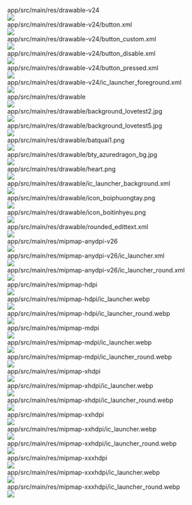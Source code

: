 app/src/main/res/drawable-v24  
<img src="https://github.com/azuredragon3000/lib_boitinhyeu/blob/master/app/src/main/res/drawable-v24" />   
app/src/main/res/drawable-v24/button.xml  
<img src="https://github.com/azuredragon3000/lib_boitinhyeu/blob/master/app/src/main/res/drawable-v24/button.xml" />   
app/src/main/res/drawable-v24/button_custom.xml  
<img src="https://github.com/azuredragon3000/lib_boitinhyeu/blob/master/app/src/main/res/drawable-v24/button_custom.xml" />   
app/src/main/res/drawable-v24/button_disable.xml  
<img src="https://github.com/azuredragon3000/lib_boitinhyeu/blob/master/app/src/main/res/drawable-v24/button_disable.xml" />   
app/src/main/res/drawable-v24/button_pressed.xml  
<img src="https://github.com/azuredragon3000/lib_boitinhyeu/blob/master/app/src/main/res/drawable-v24/button_pressed.xml" />   
app/src/main/res/drawable-v24/ic_launcher_foreground.xml  
<img src="https://github.com/azuredragon3000/lib_boitinhyeu/blob/master/app/src/main/res/drawable-v24/ic_launcher_foreground.xml" />   
app/src/main/res/drawable  
<img src="https://github.com/azuredragon3000/lib_boitinhyeu/blob/master/app/src/main/res/drawable" />   
app/src/main/res/drawable/background_lovetest2.jpg  
<img src="https://github.com/azuredragon3000/lib_boitinhyeu/blob/master/app/src/main/res/drawable/background_lovetest2.jpg" />   
app/src/main/res/drawable/background_lovetest5.jpg  
<img src="https://github.com/azuredragon3000/lib_boitinhyeu/blob/master/app/src/main/res/drawable/background_lovetest5.jpg" />   
app/src/main/res/drawable/batquai1.png  
<img src="https://github.com/azuredragon3000/lib_boitinhyeu/blob/master/app/src/main/res/drawable/batquai1.png" />   
app/src/main/res/drawable/bty_azuredragon_bg.jpg  
<img src="https://github.com/azuredragon3000/lib_boitinhyeu/blob/master/app/src/main/res/drawable/bty_azuredragon_bg.jpg" />   
app/src/main/res/drawable/heart.png  
<img src="https://github.com/azuredragon3000/lib_boitinhyeu/blob/master/app/src/main/res/drawable/heart.png" />   
app/src/main/res/drawable/ic_launcher_background.xml  
<img src="https://github.com/azuredragon3000/lib_boitinhyeu/blob/master/app/src/main/res/drawable/ic_launcher_background.xml" />   
app/src/main/res/drawable/icon_boiphuongtay.png  
<img src="https://github.com/azuredragon3000/lib_boitinhyeu/blob/master/app/src/main/res/drawable/icon_boiphuongtay.png" />   
app/src/main/res/drawable/icon_boitinhyeu.png  
<img src="https://github.com/azuredragon3000/lib_boitinhyeu/blob/master/app/src/main/res/drawable/icon_boitinhyeu.png" />   
app/src/main/res/drawable/rounded_edittext.xml  
<img src="https://github.com/azuredragon3000/lib_boitinhyeu/blob/master/app/src/main/res/drawable/rounded_edittext.xml" />   
app/src/main/res/mipmap-anydpi-v26  
<img src="https://github.com/azuredragon3000/lib_boitinhyeu/blob/master/app/src/main/res/mipmap-anydpi-v26" />   
app/src/main/res/mipmap-anydpi-v26/ic_launcher.xml  
<img src="https://github.com/azuredragon3000/lib_boitinhyeu/blob/master/app/src/main/res/mipmap-anydpi-v26/ic_launcher.xml" />   
app/src/main/res/mipmap-anydpi-v26/ic_launcher_round.xml  
<img src="https://github.com/azuredragon3000/lib_boitinhyeu/blob/master/app/src/main/res/mipmap-anydpi-v26/ic_launcher_round.xml" />   
app/src/main/res/mipmap-hdpi  
<img src="https://github.com/azuredragon3000/lib_boitinhyeu/blob/master/app/src/main/res/mipmap-hdpi" />   
app/src/main/res/mipmap-hdpi/ic_launcher.webp  
<img src="https://github.com/azuredragon3000/lib_boitinhyeu/blob/master/app/src/main/res/mipmap-hdpi/ic_launcher.webp" />   
app/src/main/res/mipmap-hdpi/ic_launcher_round.webp  
<img src="https://github.com/azuredragon3000/lib_boitinhyeu/blob/master/app/src/main/res/mipmap-hdpi/ic_launcher_round.webp" />   
app/src/main/res/mipmap-mdpi  
<img src="https://github.com/azuredragon3000/lib_boitinhyeu/blob/master/app/src/main/res/mipmap-mdpi" />   
app/src/main/res/mipmap-mdpi/ic_launcher.webp  
<img src="https://github.com/azuredragon3000/lib_boitinhyeu/blob/master/app/src/main/res/mipmap-mdpi/ic_launcher.webp" />   
app/src/main/res/mipmap-mdpi/ic_launcher_round.webp  
<img src="https://github.com/azuredragon3000/lib_boitinhyeu/blob/master/app/src/main/res/mipmap-mdpi/ic_launcher_round.webp" />   
app/src/main/res/mipmap-xhdpi  
<img src="https://github.com/azuredragon3000/lib_boitinhyeu/blob/master/app/src/main/res/mipmap-xhdpi" />   
app/src/main/res/mipmap-xhdpi/ic_launcher.webp  
<img src="https://github.com/azuredragon3000/lib_boitinhyeu/blob/master/app/src/main/res/mipmap-xhdpi/ic_launcher.webp" />   
app/src/main/res/mipmap-xhdpi/ic_launcher_round.webp  
<img src="https://github.com/azuredragon3000/lib_boitinhyeu/blob/master/app/src/main/res/mipmap-xhdpi/ic_launcher_round.webp" />   
app/src/main/res/mipmap-xxhdpi  
<img src="https://github.com/azuredragon3000/lib_boitinhyeu/blob/master/app/src/main/res/mipmap-xxhdpi" />   
app/src/main/res/mipmap-xxhdpi/ic_launcher.webp  
<img src="https://github.com/azuredragon3000/lib_boitinhyeu/blob/master/app/src/main/res/mipmap-xxhdpi/ic_launcher.webp" />   
app/src/main/res/mipmap-xxhdpi/ic_launcher_round.webp  
<img src="https://github.com/azuredragon3000/lib_boitinhyeu/blob/master/app/src/main/res/mipmap-xxhdpi/ic_launcher_round.webp" />   
app/src/main/res/mipmap-xxxhdpi  
<img src="https://github.com/azuredragon3000/lib_boitinhyeu/blob/master/app/src/main/res/mipmap-xxxhdpi" />   
app/src/main/res/mipmap-xxxhdpi/ic_launcher.webp  
<img src="https://github.com/azuredragon3000/lib_boitinhyeu/blob/master/app/src/main/res/mipmap-xxxhdpi/ic_launcher.webp" />   
app/src/main/res/mipmap-xxxhdpi/ic_launcher_round.webp  
<img src="https://github.com/azuredragon3000/lib_boitinhyeu/blob/master/app/src/main/res/mipmap-xxxhdpi/ic_launcher_round.webp" />   
